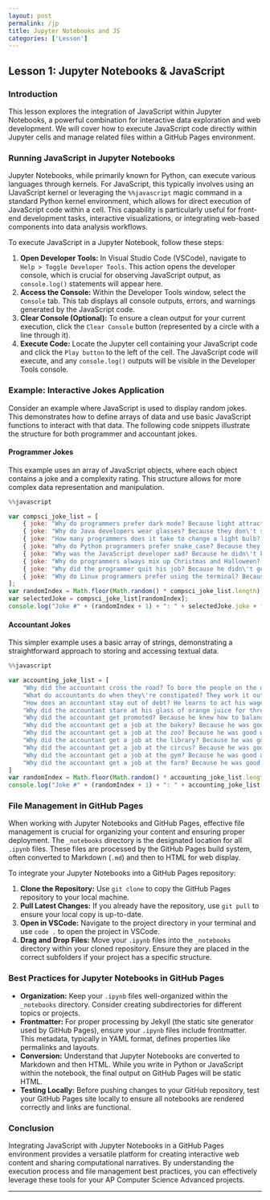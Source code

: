 ```yaml
---
layout: post
permalink: /jp
title: Jupyter Notebooks and JS
categories: ['Lesson']
---
```


## Lesson 1: Jupyter Notebooks & JavaScript

### Introduction

This lesson explores the integration of JavaScript within Jupyter Notebooks, a powerful combination for interactive data exploration and web development. We will cover how to execute JavaScript code directly within Jupyter cells and manage related files within a GitHub Pages environment.

### Running JavaScript in Jupyter Notebooks

Jupyter Notebooks, while primarily known for Python, can execute various languages through kernels. For JavaScript, this typically involves using an IJavaScript kernel or leveraging the `%%javascript` magic command in a standard Python kernel environment, which allows for direct execution of JavaScript code within a cell. This capability is particularly useful for front-end development tasks, interactive visualizations, or integrating web-based components into data analysis workflows.

To execute JavaScript in a Jupyter Notebook, follow these steps:

1.  **Open Developer Tools:** In Visual Studio Code (VSCode), navigate to `Help > Toggle Developer Tools`. This action opens the developer console, which is crucial for observing JavaScript output, as `console.log()` statements will appear here.
2.  **Access the Console:** Within the Developer Tools window, select the `Console` tab. This tab displays all console outputs, errors, and warnings generated by the JavaScript code.
3.  **Clear Console (Optional):** To ensure a clean output for your current execution, click the `Clear Console` button (represented by a circle with a line through it).
4.  **Execute Code:** Locate the Jupyter cell containing your JavaScript code and click the `Play button` to the left of the cell. The JavaScript code will execute, and any `console.log()` outputs will be visible in the Developer Tools console.

### Example: Interactive Jokes Application

Consider an example where JavaScript is used to display random jokes. This demonstrates how to define arrays of data and use basic JavaScript functions to interact with that data. The following code snippets illustrate the structure for both programmer and accountant jokes.

#### Programmer Jokes

This example uses an array of JavaScript objects, where each object contains a joke and a complexity rating. This structure allows for more complex data representation and manipulation.

```javascript
%%javascript

var compsci_joke_list = [
    { joke: "Why do programmers prefer dark mode? Because light attracts bugs.", complexity: "1" },
    { joke: "Why do Java developers wear glasses? Because they don\'t see sharp.", complexity: "2" },
    { joke: "How many programmers does it take to change a light bulb? None, that\'s a hardware problem.", complexity: "1" },
    { joke: "Why do Python programmers prefer snake_case? Because they can\'t C.", complexity: "2" },
    { joke: "Why was the JavaScript developer sad? Because he didn\'t know how to \'null\' his feelings.", complexity: "3" },
    { joke: "Why do programmers always mix up Christmas and Halloween? Because Oct 31 == Dec 25.", complexity: "3" },
    { joke: "Why did the programmer quit his job? Because he didn\'t get arrays.", complexity: "O(n)" },
    { joke: "Why do Linux programmers prefer using the terminal? Because they don\'t like Windows.", complexity: "1" },
];
var randomIndex = Math.floor(Math.random() * compsci_joke_list.length);
var selectedJoke = compsci_joke_list[randomIndex];
console.log("Joke #" + (randomIndex + 1) + ": " + selectedJoke.joke + " (Complexity: " + selectedJoke.complexity + ")");
```

#### Accountant Jokes

This simpler example uses a basic array of strings, demonstrating a straightforward approach to storing and accessing textual data.

```javascript
%%javascript

var accounting_joke_list = [
    "Why did the accountant cross the road? To bore the people on the other side.",
    "What do accountants do when they\'re constipated? They work it out with a pencil.",
    "How does an accountant stay out of debt? He learns to act his wage.",
    "Why did the accountant stare at his glass of orange juice for three hours? Because on the box it said \'concentrate\'.",
    "Why did the accountant get promoted? Because he knew how to balance his work and play.",
    "Why did the accountant get a job at the bakery? Because he was good at making dough.",
    "Why did the accountant get a job at the zoo? Because he was good with cheetahs.",
    "Why did the accountant get a job at the library? Because he was good at keeping books.",
    "Why did the accountant get a job at the circus? Because he was good at juggling numbers.",
    "Why did the accountant get a job at the gym? Because he was good at working out the numbers.",
    "Why did the accountant get a job at the farm? Because he was good at counting the chickens before they hatched."
]
var randomIndex = Math.floor(Math.random() * accounting_joke_list.length);
console.log("Joke #" + (randomIndex + 1) + ": " + accounting_joke_list[randomIndex]);
```

### File Management in GitHub Pages

When working with Jupyter Notebooks and GitHub Pages, effective file management is crucial for organizing your content and ensuring proper deployment. The `_notebooks` directory is the designated location for all `.ipynb` files. These files are processed by the GitHub Pages build system, often converted to Markdown (`.md`) and then to HTML for web display.

To integrate your Jupyter Notebooks into a GitHub Pages repository:

1.  **Clone the Repository:** Use `git clone` to copy the GitHub Pages repository to your local machine.
2.  **Pull Latest Changes:** If you already have the repository, use `git pull` to ensure your local copy is up-to-date.
3.  **Open in VSCode:** Navigate to the project directory in your terminal and use `code .` to open the project in VSCode.
4.  **Drag and Drop Files:** Move your `.ipynb` files into the `_notebooks` directory within your cloned repository. Ensure they are placed in the correct subfolders if your project has a specific structure.

### Best Practices for Jupyter Notebooks in GitHub Pages

*   **Organization:** Keep your `.ipynb` files well-organized within the `_notebooks` directory. Consider creating subdirectories for different topics or projects.
*   **Frontmatter:** For proper processing by Jekyll (the static site generator used by GitHub Pages), ensure your `.ipynb` files include frontmatter. This metadata, typically in YAML format, defines properties like permalinks and layouts.
*   **Conversion:** Understand that Jupyter Notebooks are converted to Markdown and then HTML. While you write in Python or JavaScript within the notebook, the final output on GitHub Pages will be static HTML.
*   **Testing Locally:** Before pushing changes to your GitHub repository, test your GitHub Pages site locally to ensure all notebooks are rendered correctly and links are functional.

### Conclusion

Integrating JavaScript with Jupyter Notebooks in a GitHub Pages environment provides a versatile platform for creating interactive web content and sharing computational narratives. By understanding the execution process and file management best practices, you can effectively leverage these tools for your AP Computer Science Advanced projects.

---



